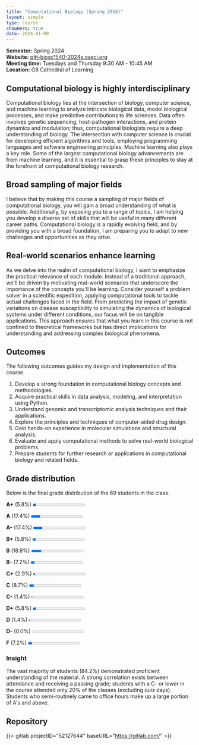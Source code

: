 ```yaml
---
title: "Computational Biology (Spring 2024)"
layout: simple
type: course
showHero: true
date: 2024-01-09
---
```



**Semester:** Spring 2024
<br>
**Website:** [pitt-biosc1540-2024s.oasci.org](https://pitt-biosc1540-2024s.oasci.org/)
<br>
**Meeting time:** Tuesdays and Thursday 9:30 AM - 10:45 AM
<br>
**Location:** G8 Cathedral of Learning

## Computational biology is highly interdisciplinary

Computational biology lies at the intersection of biology, computer science, and machine learning to analyze intricate biological data, model biological processes, and make predictive contributions to life sciences.
Data often involves genetic sequencing, host-pathogen interactions, and protein dynamics and modulation; thus, computational biologists require a deep understanding of biology.
The intersection with computer science is crucial for developing efficient algorithms and tools, employing programming languages and software engineering principles.
Machine learning also plays a key role.
Some of the largest computational biology advancements are from machine learning, and it is essential to grasp these principles to stay at the forefront of computational biology research.

## Broad sampling of major fields

I believe that by making this course a sampling of major fields of computational biology, you will gain a broad understanding of what is possible.
Additionally, by exposing you to a range of topics, I am helping you develop a diverse set of skills that will be useful in many different career paths.
Computational biology is a rapidly evolving field, and by providing you with a broad foundation, I am preparing you to adapt to new challenges and opportunities as they arise.

## Real-world scenarios enhance learning

As we delve into the realm of computational biology, I want to emphasize the practical relevance of each module.
Instead of a traditional approach, we'll be driven by motivating real-world scenarios that underscore the importance of the concepts you'll be learning. Consider yourself a problem solver in a scientific expedition, applying computational tools to tackle actual challenges faced in the field.
From predicting the impact of genetic variations on disease susceptibility to simulating the dynamics of biological systems under different conditions, our focus will be on tangible applications.
This approach ensures that what you learn in this course is not confined to theoretical frameworks but has direct implications for understanding and addressing complex biological phenomena.

## Outcomes

The following outcomes guides my design and implementation of this course.

1.  Develop a strong foundation in computational biology concepts and methodologies.
2.  Acquire practical skills in data analysis, modeling, and interpretation using Python.
3.  Understand genomic and transcriptomic analysis techniques and their applications.
4.  Explore the principles and techniques of computer-aided drug design.
5.  Gain hands-on experience in molecular simulations and structural analysis.
6.  Evaluate and apply computational methods to solve real-world biological problems.
7.  Prepare students for further research or applications in computational biology and related fields.

## Grade distribution

Below is the final grade distribution of the 69 students in the class.

**A+** (5.8%) <progress value="4" max="69" style="--value: 4.0; --max: 4.0;"></progress>

**A** (17.4%) <progress value="12" max="69" style="--value: 4.0; --max: 4.0;"></progress>

**A-** (17.4%) <progress value="12" max="69" style="--value: 3.75; --max: 4.0;"></progress>

**B+** (5.8%) <progress value="4" max="69" style="--value: 3.25; --max: 4.0;"></progress>

**B** (18.8%) <progress value="13" max="69" style="--value: 3.0; --max: 4.0;"></progress>

**B-** (7.2%) <progress value="5" max="69" style="--value: 2.75; --max: 4.0;"></progress>

**C+** (2.9%) <progress value="2" max="69" style="--value: 2.25; --max: 4.0;"></progress>

**C** (8.7%) <progress value="6" max="69" style="--value: 2.20; --max: 4.0;"></progress>

**C-** (1.4%) <progress value="1" max="69" style="--value: 1.75; --max: 4.0;"></progress>

**D+** (5.8%) <progress value="4" max="69" style="--value: 1.25; --max: 4.0;"></progress>

**D** (1.4%) <progress value="1" max="69" style="--value: 1.00; --max: 4.0;"></progress>

**D-** (0.0%) <progress value="0" max="69" style="--value: 0.75; --max: 4.0;"></progress>

**F** (7.2%) <progress value="5" max="69" style="--value: 0; --max: 4.0;"></progress>

### Insight

The vast majority of students (84.2%) demonstrated proficient understanding of the material.
A strong correlation exists between attendance and receiving a passing grade; students with a C- or lower in the course attended only 20% of the classes (excluding quiz days).
Students who semi-routinely came to office hours make up a large portion of A's and above.

## Repository

{{< gitlab projectID="52127644" baseURL="https://gitlab.com/" >}}
